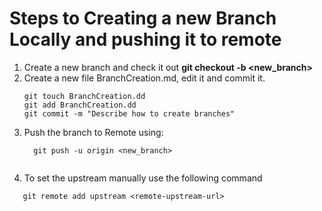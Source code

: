 # Steps  to Creating a new Branch Locally and pushing it to remote
  1. Create a new branch and check it out **git checkout -b <new_branch>**
  2. Create a new file BranchCreation.md, edit it and commit it.
      ```git
      git touch BranchCreation.dd
      git add BranchCreation.dd
      git commit -m "Describe how to create branches"
      ```
  3. Push the branch to Remote using:
     ```git
       git push -u origin <new_branch>
    
4. To set the upstream manually use the following command
  ```git
     git remote add upstream <remote-upstream-url>